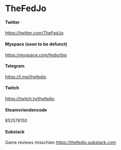 # TheFedJo

#### Twitter
https://twitter.com/TheFedJo

#### Myspace (soon to be defunct)
https://myspace.com/fedjo/bio 

#### Telegram
https://t.me/thefedjo

#### Twitch
https://twitch.tv/thefedjo

#### Steamvriendencode
852576150

#### Substack 
Game reviews misschien
https://thefedjo.substack.com
